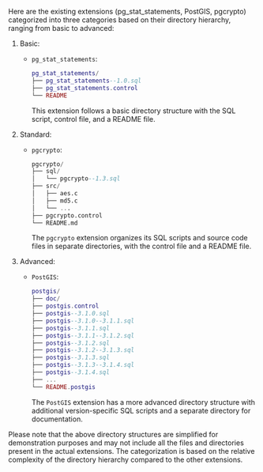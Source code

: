 Here are the existing extensions (pg\_stat\_statements, PostGIS, pgcrypto) categorized into three categories based on their directory hierarchy, ranging from basic to advanced:

1.  Basic:
    
    -   `pg_stat_statements`:
        
        ```lua
        pg_stat_statements/
        ├── pg_stat_statements--1.0.sql
        ├── pg_stat_statements.control
        └── README
        
        ```
        
        This extension follows a basic directory structure with the SQL script, control file, and a README file.
        
2.  Standard: 
    
    -   `pgcrypto`:
        
        ```sql
        pgcrypto/
        ├── sql/
        │   └── pgcrypto--1.3.sql
        ├── src/
        │   ├── aes.c
        │   ├── md5.c
        │   └── ...
        ├── pgcrypto.control
        └── README.md
        
        ```
        
        The `pgcrypto` extension organizes its SQL scripts and source code files in separate directories, with the control file and a README file.
        
3.  Advanced:
    
    -   `PostGIS`:
        
        ```lua
        postgis/
        ├── doc/
        ├── postgis.control
        ├── postgis--3.1.0.sql
        ├── postgis--3.1.0--3.1.1.sql
        ├── postgis--3.1.1.sql
        ├── postgis--3.1.1--3.1.2.sql
        ├── postgis--3.1.2.sql
        ├── postgis--3.1.2--3.1.3.sql
        ├── postgis--3.1.3.sql
        ├── postgis--3.1.3--3.1.4.sql
        ├── postgis--3.1.4.sql
        ├── ...
        └── README.postgis
        
        ```
        
        The `PostGIS` extension has a more advanced directory structure with additional version-specific SQL scripts and a separate directory for documentation.
        

Please note that the above directory structures are simplified for demonstration purposes and may not include all the files and directories present in the actual extensions. The categorization is based on the relative complexity of the directory hierarchy compared to the other extensions.
